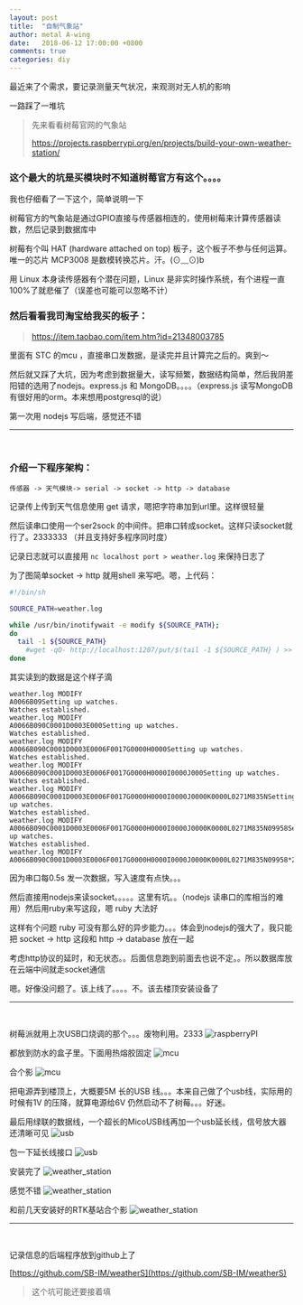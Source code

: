 ```yaml
---
layout: post
title:  "自制气象站"
author: metal A-wing
date:   2018-06-12 17:00:00 +0800
comments: true
categories: diy
---
```


最近来了个需求，要记录测量天气状况，来观测对无人机的影响


一路踩了一堆坑

> 先来看看树莓官网的气象站
>
> https://projects.raspberrypi.org/en/projects/build-your-own-weather-station/

### 这个最大的坑是买模块时不知道树莓官方有这个。。。。

我也仔细看了一下这个，简单说明一下

树莓官方的气象站是通过GPIO直接与传感器相连的，使用树莓来计算传感器读数，然后记录到数据库中

树莓有个叫 HAT (hardware attached on top) 板子，这个板子不参与任何运算。唯一的芯片 MCP3008 是数模转换芯片。汗。(⊙﹏⊙)b

用 Linux 本身读传感器有个潜在问题，Linux 是非实时操作系统，有个进程一直100%了就悲催了（误差也可能可以忽略不计）


### 然后看看我司淘宝给我买的板子：

> https://item.taobao.com/item.htm?id=21348003785

里面有 STC 的mcu ，直接串口发数据，是读完并且计算完之后的。爽到～

然后就又踩了大坑，因为考虑到数据量大，读写频繁，数据结构简单，然后我阴差阳错的选用了nodejs。express.js 和 MongoDB。。。。（express.js 读写MongoDB 有很好用的orm。本来想用postgresql的说）

第一次用 nodejs 写后端，感觉还不错

* * *
<br/>


### 介绍一下程序架构：
```
传感器 -> 天气模块-> serial -> socket -> http -> database
```
记录传上传到天气信息使用 get 请求，嗯把字符串加到url里。这样很轻量

然后读串口使用一个ser2sock 的中间件。把串口转成socket。这样只读socket就行了。2333333 （并且支持好多程序同时度）

记录日志就可以直接用 `nc localhost port > weather.log` 来保持日志了

为了图简单socket -> http 就用shell 来写吧。嗯，上代码：
```bash
#!/bin/sh

SOURCE_PATH=weather.log

while /usr/bin/inotifywait -e modify ${SOURCE_PATH};
do
  tail -1 ${SOURCE_PATH}
	#wget -qO- http://localhost:1207/put/$(tail -1 ${SOURCE_PATH} ) >> /dev/null
done

```

其实读到的数据是这个样子滴

```
weather.log MODIFY
A0066B09Setting up watches.
Watches established.
weather.log MODIFY
A0066B090C0001D0003E000Setting up watches.
Watches established.
weather.log MODIFY
A0066B090C0001D0003E0006F0017G0000H0000Setting up watches.
Watches established.
weather.log MODIFY
A0066B090C0001D0003E0006F0017G0000H0000I0000J000Setting up watches.
Watches established.
weather.log MODIFY
A0066B090C0001D0003E0006F0017G0000H0000I0000J0000K0000L0271M835NSetting up watches.
Watches established.
weather.log MODIFY
A0066B090C0001D0003E0006F0017G0000H0000I0000J0000K0000L0271M835N09958Setting up watches.
Watches established.
weather.log MODIFY
A0066B090C0001D0003E0006F0017G0000H0000I0000J0000K0000L0271M835N09958*2B
```

因为串口每0.5s 发一次数据，写入速度有点快。。。

然后直接用nodejs来读socket。。。。。这里有坑。。（nodejs 读串口的库相当的难用）然后用ruby来写这段，嗯 ruby 大法好

这样有个问题 ruby 可没有那么好的异步能力。。。体会到nodejs的强大了，我只能把 socket -> http 这段和 http -> database 放在一起

考虑http协议的延时，和无状态。。后面信息跑到前面去也说不定。。所以数据库放在云端中间就走socket通信

嗯。好像没问题了。该上线了。。。。不。该去楼顶安装设备了


* * *
<br/>

树莓派就用上次USB口烧调的那个。。。废物利用。2333
![raspberryPI](/assets/img/weather_station/photo_2018-06-12_22-03-20.jpg)

都放到防水的盒子里。下面用热熔胶固定
![mcu](/assets/img/weather_station/photo_2018-06-12_22-03-21.jpg)

合个影
![mcu](/assets/img/weather_station/photo_2018-06-12_22-03-30.jpg)

把电源弄到楼顶上，大概要5M 长的USB 线。。。本来自己做了个usb线，实际用的时候有1V 的压降，就算电源给6V 仍然启动不了树莓。。。好迷。

最后用绿联的数据线，一个超长的MicoUSB线再加一个usb延长线，信号放大器还清晰可见
![usb](/assets/img/weather_station/photo_2018-06-12_22-03-42.jpg)

包一下延长线接口
![usb](/assets/img/weather_station/photo_2018-06-12_22-03-43.jpg)

安装完了
![weather_station](/assets/img/weather_station/photo_2018-06-12_22-03-45.jpg)

感觉不错
![weather_station](/assets/img/weather_station/photo_2018-06-12_22-03-46.jpg)

和前几天安装好的RTK基站合个影
![weather_station](/assets/img/weather_station/photo_2018-06-12_22-03-48.jpg)

* * *
<br/>

记录信息的后端程序放到github上了

[https://github.com/SB-IM/weatherS](https://github.com/SB-IM/weatherS)

> 这个坑可能还要接着填


